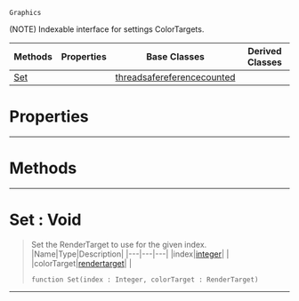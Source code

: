  `Graphics`

(NOTE) Indexable interface for settings ColorTargets.

|Methods|Properties|Base Classes|Derived Classes|
|---|---|---|---|
|[ Set](https://github.com/zeroengineteam/ZeroDocs/blob/master/code_reference/class_reference/colortargetmrt.markdown#set-void)| |[threadsafereferencecounted](https://github.com/zeroengineteam/ZeroDocs/blob/master/code_reference/class_reference/threadsafereferencecounted.markdown)| |


 #  Properties


---  
 #  Methods


---  
 #  Set : Void

> Set the RenderTarget to use for the given index.
> |Name|Type|Description|
> |---|---|---|
> |index|[integer](https://github.com/zeroengineteam/ZeroDocs/blob/master/code_reference/zilch_base_types/integer.markdown)| |
> |colorTarget|[rendertarget](https://github.com/zeroengineteam/ZeroDocs/blob/master/code_reference/class_reference/rendertarget.markdown)| |
> ``` lang=cpp, name=Zilch
> function Set(index : Integer, colorTarget : RenderTarget)
> ``` 


---  
 

 